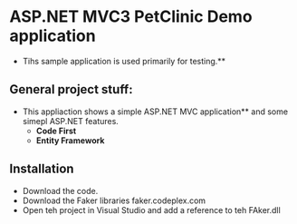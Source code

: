 
# ASP.NET MVC3 PetClinic Demo application

 * Tihs sample application is used primarily for testing.**


## General project stuff:

 * This appliaction shows a simple ASP.NET MVC application** and some simepl ASP.NET features.
   * **Code First**
   * **Entity Framework**

## Installation
 
  * Download the code.
  * Download the Faker libraries faker.codeplex.com
  * Open teh project in Visual Studio and add a reference to teh FAker.dll 

